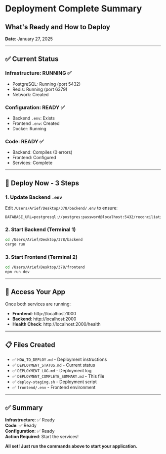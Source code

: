 # Deployment Complete Summary
## What's Ready and How to Deploy

**Date**: January 27, 2025

---

## ✅ Current Status

### Infrastructure: RUNNING ✅
- PostgreSQL: Running (port 5432)
- Redis: Running (port 6379)
- Network: Created

### Configuration: READY ✅
- Backend `.env`: Exists
- Frontend `.env`: Created
- Docker: Running

### Code: READY ✅
- Backend: Compiles (0 errors)
- Frontend: Configured
- Services: Complete

---

## 🚀 Deploy Now - 3 Steps

### 1. Update Backend `.env`

Edit `/Users/Arief/Desktop/378/backend/.env` to ensure:
```
DATABASE_URL=postgresql://postgres:password@localhost:5432/reconciliation_app
```

### 2. Start Backend (Terminal 1)

```bash
cd /Users/Arief/Desktop/378/backend
cargo run
```

### 3. Start Frontend (Terminal 2)

```bash
cd /Users/Arief/Desktop/378/frontend
npm run dev
```

---

## 🎯 Access Your App

Once both services are running:

- **Frontend**: http://localhost:1000
- **Backend**: http://localhost:2000
- **Health Check**: http://localhost:2000/health

---

## 📋 Files Created

- ✅ `HOW_TO_DEPLOY.md` - Deployment instructions
- ✅ `DEPLOYMENT_STATUS.md` - Current status
- ✅ `DEPLOYMENT_LOG.md` - Deployment log
- ✅ `DEPLOYMENT_COMPLETE_SUMMARY.md` - This file
- ✅ `deploy-staging.sh` - Deployment script
- ✅ `frontend/.env` - Frontend environment

---

## ✅ Summary

**Infrastructure**: ✅ Ready  
**Code**: ✅ Ready  
**Configuration**: ✅ Ready  
**Action Required**: Start the services!

**All set! Just run the commands above to start your application.**

